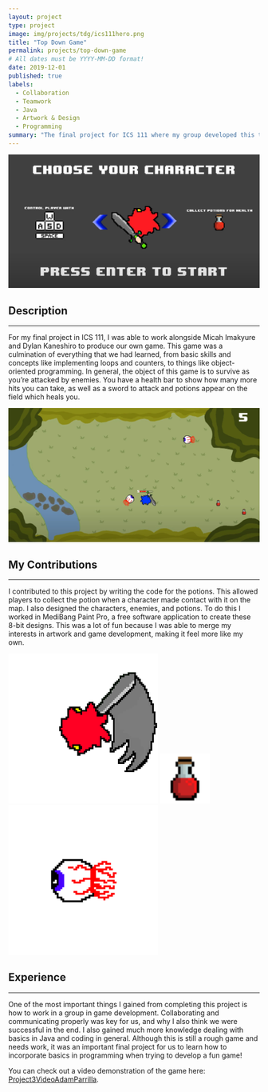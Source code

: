 ```yaml
---
layout: project
type: project
image: img/projects/tdg/ics111hero.png
title: "Top Down Game"
permalink: projects/top-down-game
# All dates must be YYYY-MM-DD format!
date: 2019-12-01
published: true
labels:
  - Collaboration
  - Teamwork
  - Java
  - Artwork & Design
  - Programming
summary: "The final project for ICS 111 where my group developed this top down style game."
---
```


<img width="1300px" class="rounded float" src="../img/projects/tdg/topDownSelect.jpg">

## Description

---

For my final project in ICS 111, I was able to work alongside Micah Imakyure and Dylan Kaneshiro to produce our own game. This game was a culmination of everything that we had learned, from basic skills and concepts like implementing loops and counters, to things like object-oriented programming. In general, the object of this game is to survive as you’re attacked by enemies. You have a health bar to show how many more hits you can take, as well as a sword to attack and potions appear on the field which heals you.

<img width="1300px" class="rounded float" src="../img/projects/tdg/topDownGame.jpg">

## My Contributions

---

I contributed to this project by writing the code for the potions. This allowed players to collect the potion when a character made contact with it on the map. I also designed the characters, enemies, and potions. To do this I worked in MediBang Paint Pro, a free software application to create these 8-bit designs. This was a lot of fun because I was able to merge my interests in artwork and game development, making it feel more like my own.

<div class="ui small rounded images">
  <img class="img-fluid" src="../img/projects/tdg/attackRED.png">
  <img width="100px" class="img-fluid" src="../img/projects/tdg/potion.png">
  <img class="img-fluid" src="../img/projects/tdg/enemy.png">
</div>

## Experience

---

One of the most important things I gained from completing this project is how to work in a group in game development. Collaborating and communicating properly was key for us, and why I also think we were successful in the end. I also gained much more knowledge dealing with basics in Java and coding in general. Although this is still a rough game and needs work, it was an important final project for us to learn how to incorporate basics in programming when trying to develop a fun game!

You can check out a video demonstration of the game here: [Project3VideoAdamParrilla](https://www.youtube.com/watch?v=MCXpzEodSf0).



